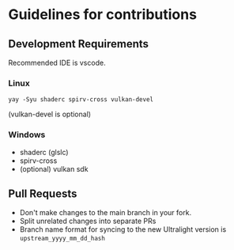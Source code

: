 # Guidelines for contributions

## Development Requirements

Recommended IDE is vscode.

### Linux

`yay -Syu shaderc spirv-cross vulkan-devel`

(vulkan-devel is optional)

### Windows

* shaderc (glslc)
* spirv-cross
* (optional) vulkan sdk

## Pull Requests

* Don't make changes to the main branch in your fork.
* Split unrelated changes into separate PRs
* Branch name format for syncing to the new Ultralight version is `upstream_yyyy_mm_dd_hash`
